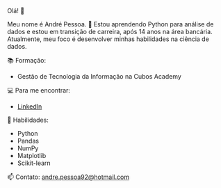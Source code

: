 Olá! 👋

Meu nome é André Pessoa. 🌱 Estou aprendendo Python para análise de dados e estou em transição de carreira, após 14 anos na área bancária. Atualmente, meu foco é desenvolver minhas habilidades na ciência de dados.

📚 Formação:
- Gestão de Tecnologia da Informação na Cubos Academy

💻 Para me encontrar:
- [LinkedIn](https://www.linkedin.com/in/andre-pessoaa/)  

🔧 Habilidades:
- Python
- Pandas
- NumPy
- Matplotlib
- Scikit-learn

📫 Contato: andre.pessoa92@hotmail.com
